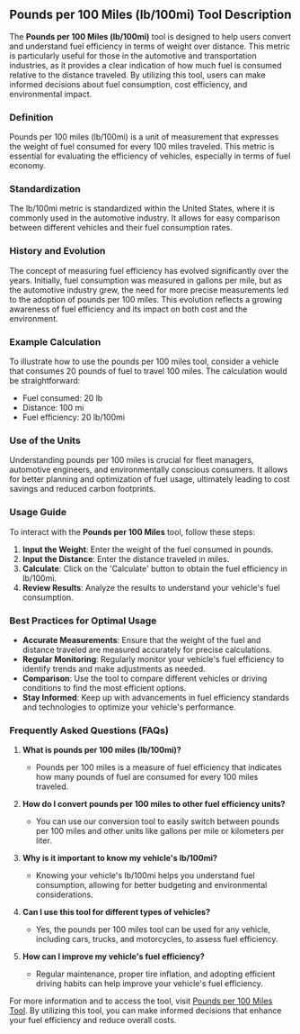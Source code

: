 ## Pounds per 100 Miles (lb/100mi) Tool Description

The **Pounds per 100 Miles (lb/100mi)** tool is designed to help users convert and understand fuel efficiency in terms of weight over distance. This metric is particularly useful for those in the automotive and transportation industries, as it provides a clear indication of how much fuel is consumed relative to the distance traveled. By utilizing this tool, users can make informed decisions about fuel consumption, cost efficiency, and environmental impact.

### Definition

Pounds per 100 miles (lb/100mi) is a unit of measurement that expresses the weight of fuel consumed for every 100 miles traveled. This metric is essential for evaluating the efficiency of vehicles, especially in terms of fuel economy.

### Standardization

The lb/100mi metric is standardized within the United States, where it is commonly used in the automotive industry. It allows for easy comparison between different vehicles and their fuel consumption rates.

### History and Evolution

The concept of measuring fuel efficiency has evolved significantly over the years. Initially, fuel consumption was measured in gallons per mile, but as the automotive industry grew, the need for more precise measurements led to the adoption of pounds per 100 miles. This evolution reflects a growing awareness of fuel efficiency and its impact on both cost and the environment.

### Example Calculation

To illustrate how to use the pounds per 100 miles tool, consider a vehicle that consumes 20 pounds of fuel to travel 100 miles. The calculation would be straightforward:

- Fuel consumed: 20 lb
- Distance: 100 mi
- Fuel efficiency: 20 lb/100mi

### Use of the Units

Understanding pounds per 100 miles is crucial for fleet managers, automotive engineers, and environmentally conscious consumers. It allows for better planning and optimization of fuel usage, ultimately leading to cost savings and reduced carbon footprints.

### Usage Guide

To interact with the **Pounds per 100 Miles** tool, follow these steps:

1. **Input the Weight**: Enter the weight of the fuel consumed in pounds.
2. **Input the Distance**: Enter the distance traveled in miles.
3. **Calculate**: Click on the 'Calculate' button to obtain the fuel efficiency in lb/100mi.
4. **Review Results**: Analyze the results to understand your vehicle's fuel consumption.

### Best Practices for Optimal Usage

- **Accurate Measurements**: Ensure that the weight of the fuel and distance traveled are measured accurately for precise calculations.
- **Regular Monitoring**: Regularly monitor your vehicle's fuel efficiency to identify trends and make adjustments as needed.
- **Comparison**: Use the tool to compare different vehicles or driving conditions to find the most efficient options.
- **Stay Informed**: Keep up with advancements in fuel efficiency standards and technologies to optimize your vehicle's performance.

### Frequently Asked Questions (FAQs)

1. **What is pounds per 100 miles (lb/100mi)?**
   - Pounds per 100 miles is a measure of fuel efficiency that indicates how many pounds of fuel are consumed for every 100 miles traveled.

2. **How do I convert pounds per 100 miles to other fuel efficiency units?**
   - You can use our conversion tool to easily switch between pounds per 100 miles and other units like gallons per mile or kilometers per liter.

3. **Why is it important to know my vehicle's lb/100mi?**
   - Knowing your vehicle's lb/100mi helps you understand fuel consumption, allowing for better budgeting and environmental considerations.

4. **Can I use this tool for different types of vehicles?**
   - Yes, the pounds per 100 miles tool can be used for any vehicle, including cars, trucks, and motorcycles, to assess fuel efficiency.

5. **How can I improve my vehicle's fuel efficiency?**
   - Regular maintenance, proper tire inflation, and adopting efficient driving habits can help improve your vehicle's fuel efficiency.

For more information and to access the tool, visit [Pounds per 100 Miles Tool](https://www.inayam.co/unit-converter/fuel_efficiency_volume). By utilizing this tool, you can make informed decisions that enhance your fuel efficiency and reduce overall costs.